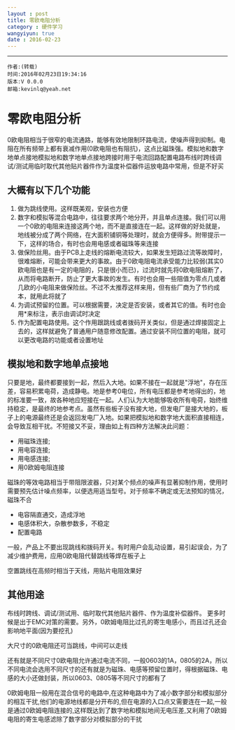 ```yaml
---
layout : post
title: 零欧电阻分析
category : 硬件学习
wangyiyun: true
date : 2016-02-23
---
```


******

    作者:(转载)
    时间:2016年02月23日19:34:16
    版本:V 0.0.0
    邮箱:kevinlq@yeah.net

<!-- more -->


# 零欧电阻分析

0欧电阻相当于很窄的电流通路，能够有效地限制环路电流，使噪声得到抑制。电阻在所有频带上都有衰减作用(0欧电阻也有阻抗)，这点比磁珠强。模拟地和数字地单点接地模拟地和数字地单点接地跨接时用于电流回路配置电路布线时跨线调试/测试用临时取代其他贴片器件作为温度补偿器件运放电路中常用，但是不好买

## 大概有以下几个功能

1. 做为跳线使用。这样既美观，安装也方便
2. 数字和模拟等混合电路中，往往要求两个地分开，并且单点连接。我们可以用一个0欧的电阻来连接这两个地，而不是直接连在一起。这样做的好处就是，地线被分成了两个网络，在大面积铺铜等处理时，就会方便得多。附带提示一下，这样的场合，有时也会用电感或者磁珠等来连接
3. 做保险丝用。由于PCB上走线的熔断电流较大，如果发生短路过流等故障时，很难熔断，可能会带来更大的事故。由于0欧电阻电流承受能力比较弱(其实0欧电阻也是有一定的电阻的，只是很小而已)，过流时就先将0欧电阻熔断了，从而将电路断开，防止了更大事故的发生。有时也会用一些阻值为零点几或者几欧的小电阻来做保险丝。不过不太推荐这样来用，但有些厂商为了节约成本，就用此将就了
4. 为调试预留的位置。可以根据需要，决定是否安装，或者其它的值。有时也会用*来标注，表示由调试时决定
5. 作为配置电路使用。这个作用跟跳线或者拨码开关类似，但是通过焊接固定上去的，这样就避免了普通用户随意修改配置。通过安装不同位置的电阻，就可以更改电路的功能或者设置地址

## 模拟地和数字地单点接地

只要是地，最终都要接到一起，然后入大地。如果不接在一起就是"浮地"，存在压差，容易积累电荷，造成静电。地是参考0电位，所有电压都是参考地得出的，地的标准要一致，故各种地应短接在一起。人们认为大地能够吸收所有电荷，始终维持稳定，是最终的地参考点。虽然有些板子没有接大地，但发电厂是接大地的，板子上的电源最终还是会返回发电厂入地。如果把模拟地和数字地大面积直接相连，会导致互相干扰。不短接又不妥，理由如上有四种方法解决此问题：

- 用磁珠连接;
- 用电容连接;
- 用电感连接;
- 用0欧姆电阻连接

磁珠的等效电路相当于带阻限波器，只对某个频点的噪声有显著抑制作用，使用时需要预先估计噪点频率，以便选用适当型号。对于频率不确定或无法预知的情况，磁珠不合

- 电容隔直通交，造成浮地
- 电感体积大，杂散参数多，不稳定
- 配置电路


一般，产品上不要出现跳线和拨码开关。有时用户会乱动设置，易引起误会，为了减少维护费用，应用0欧电阻代替跳线等焊在板子上


空置跳线在高频时相当于天线，用贴片电阻效果好


## 其他用途

布线时跨线、调试/测试用、临时取代其他贴片器件、作为温度补偿器件。
更多时候是出于EMC对策的需要。另外，0欧姆电阻比过孔的寄生电感小，而且过孔还会影响地平面(因为要挖孔)

大尺寸的0欧电阻还可当跳线，中间可以走线

还有就是不同尺寸0欧电阻允许通过电流不同，一般0603的1A，0805的2A，所以不同电流会选用不同尺寸的还有就是为磁珠、电感等预留位置时，得根据磁珠、电感的大小还做封装，所以0603、0805等不同尺寸的都有了

0欧姆电阻一般用在混合信号的电路中,在这种电路中为了减小数字部分和模拟部分的相互干扰,他们的电源地线都是分开布的,但在电源的入口点又需要连在一起,一般是通过0欧姆电阻连接的,这样既达到了数字地和模拟地间无电压差,又利用了0欧姆电阻的寄生电感滤除了数字部分对模拟部分的干扰
